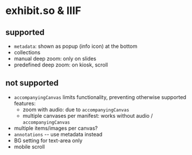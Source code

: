 # exhibit.so & IIIF

## supported

- `metadata`: shown as popup (info icon) at the bottom
- collections
- manual deep zoom: only on slides
- predefined deep zoom: on kiosk, scroll

## not supported

- `accompanyingCanvas` limits functionality, preventing otherwise supported features:
  - zoom with audio: due to `accompanyingCanvas`
  - multiple canvases per manifest: works without audio / `accompanyingCanvas`
- multiple items/images per canvas?
- `annotations`
  -- use metadata instead
- BG setting for text-area only
- mobile scroll
